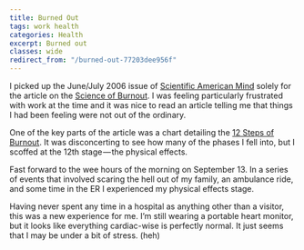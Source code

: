 ```yaml
---
title: Burned Out
tags: work health
categories: Health
excerpt: Burned out
classes: wide
redirect_from: "/burned-out-77203dee956f"
---
```


I picked up the June/July 2006 issue of [Scientific American Mind](http://www.sciammind.com/) solely for the article on the [Science of Burnout](https://www.scientificamerican.com/magazine/mind/2006/06-01/). I was feeling particularly frustrated with work at the time and it was nice to read an article telling me that things I had been feeling were not out of the ordinary.

One of the key parts of the article was a chart detailing the [12 Steps of Burnout](http://99u.com/workbook/25941/the-12-stages-of-burnout). It was disconcerting to see how many of the phases I fell into, but I scoffed at the 12th stage — the physical effects.

Fast forward to the wee hours of the morning on September 13. In a series of events that involved scaring the hell out of my family, an ambulance ride, and some time in the ER I experienced my physical effects stage.

Having never spent any time in a hospital as anything other than a visitor, this was a new experience for me. I’m still wearing a portable heart monitor, but it looks like everything cardiac-wise is perfectly normal. It just seems that I may be under a bit of stress. (heh)
